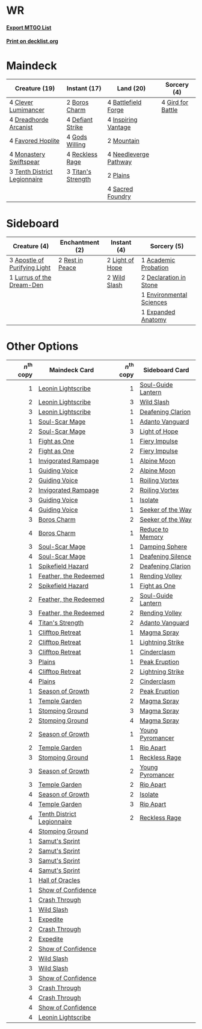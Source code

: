 # WR

#### [Export MTGO List](../collection/WR/WR.txt)
#### [Print on decklist.org](http://decklist.org/?deckmain=4%09Battlefield%20Forge%0A2%09Boros%20Charm%0A4%09Clever%20Lumimancer%0A4%09Defiant%20Strike%0A4%09Dreadhorde%20Arcanist%0A4%09Favored%20Hoplite%0A4%09Gird%20for%20Battle%0A4%09Gods%20Willing%0A4%09Inspiring%20Vantage%0A4%09Monastery%20Swiftspear%0A2%09Mountain%0A4%09Needleverge%20Pathway%0A2%09Plains%0A4%09Reckless%20Rage%0A4%09Sacred%20Foundry%0A3%09Tenth%20District%20Legionnaire%0A3%09Titan's%20Strength&deckside=1%09Academic%20Probation%0A3%09Apostle%20of%20Purifying%20Light%0A2%09Declaration%20in%20Stone%0A1%09Environmental%20Sciences%0A1%09Expanded%20Anatomy%0A2%09Light%20of%20Hope%0A1%09Lurrus%20of%20the%20Dream-Den%0A2%09Rest%20in%20Peace%0A2%09Wild%20Slash)
# Maindeck

|                                             Creature (19)                                             |                                        Instant (17)                                         |                                           Land (20)                                            |                                        Sorcery (4)                                         |
|-------------------------------------------------------------------------------------------------------|---------------------------------------------------------------------------------------------|------------------------------------------------------------------------------------------------|--------------------------------------------------------------------------------------------|
|4 [Clever Lumimancer](http://gatherer.wizards.com/Pages/Card/Details.aspx?multiverseid=513487)         |2 [Boros Charm](http://gatherer.wizards.com/Pages/Card/Details.aspx?multiverseid=442188)     |4 [Battlefield Forge](http://gatherer.wizards.com/Pages/Card/Details.aspx?multiverseid=129479)  |4 [Gird for Battle](http://gatherer.wizards.com/Pages/Card/Details.aspx?multiverseid=452762)|
|4 [Dreadhorde Arcanist](http://gatherer.wizards.com/Pages/Card/Details.aspx?multiverseid=461052)       |4 [Defiant Strike](http://gatherer.wizards.com/Pages/Card/Details.aspx?multiverseid=386515)  |4 [Inspiring Vantage](http://gatherer.wizards.com/Pages/Card/Details.aspx?multiverseid=417819)  |                                                                                            |
|4 [Favored Hoplite](http://gatherer.wizards.com/Pages/Card/Details.aspx?multiverseid=373596)           |4 [Gods Willing](http://gatherer.wizards.com/Pages/Card/Details.aspx?multiverseid=442005)    |2 [Mountain](http://gatherer.wizards.com/Pages/Card/Details.aspx?multiverseid=439859)           |                                                                                            |
|4 [Monastery Swiftspear](http://gatherer.wizards.com/Pages/Card/Details.aspx?multiverseid=438706)      |4 [Reckless Rage](http://gatherer.wizards.com/Pages/Card/Details.aspx?multiverseid=439767)   |4 [Needleverge Pathway](http://gatherer.wizards.com/Pages/Card/Details.aspx?multiverseid=491918)|                                                                                            |
|3 [Tenth District Legionnaire](http://gatherer.wizards.com/Pages/Card/Details.aspx?multiverseid=461149)|3 [Titan's Strength](http://gatherer.wizards.com/Pages/Card/Details.aspx?multiverseid=398680)|2 [Plains](http://gatherer.wizards.com/Pages/Card/Details.aspx?multiverseid=439856)             |                                                                                            |
|                                                                                                       |                                                                                             |4 [Sacred Foundry](http://gatherer.wizards.com/Pages/Card/Details.aspx?multiverseid=405106)     |                                                                                            |


# Sideboard

|                                             Creature (4)                                              |                                     Enchantment (2)                                      |                                       Instant (4)                                        |                                            Sorcery (5)                                            |
|-------------------------------------------------------------------------------------------------------|------------------------------------------------------------------------------------------|------------------------------------------------------------------------------------------|---------------------------------------------------------------------------------------------------|
|3 [Apostle of Purifying Light](http://gatherer.wizards.com/Pages/Card/Details.aspx?multiverseid=466760)|2 [Rest in Peace](http://gatherer.wizards.com/Pages/Card/Details.aspx?multiverseid=442021)|2 [Light of Hope](http://gatherer.wizards.com/Pages/Card/Details.aspx?multiverseid=479540)|1 [Academic Probation](http://gatherer.wizards.com/Pages/Card/Details.aspx?multiverseid=513484)    |
|1 [Lurrus of the Dream-Den](http://gatherer.wizards.com/Pages/Card/Details.aspx?multiverseid=479746)   |                                                                                          |2 [Wild Slash](http://gatherer.wizards.com/Pages/Card/Details.aspx?multiverseid=391959)   |2 [Declaration in Stone](http://gatherer.wizards.com/Pages/Card/Details.aspx?multiverseid=409750)  |
|                                                                                                       |                                                                                          |                                                                                          |1 [Environmental Sciences](http://gatherer.wizards.com/Pages/Card/Details.aspx?multiverseid=513477)|
|                                                                                                       |                                                                                          |                                                                                          |1 [Expanded Anatomy](http://gatherer.wizards.com/Pages/Card/Details.aspx?multiverseid=513478)      |


# Other Options

|*n*<sup>th</sup> copy|                                            Maindeck Card                                            |*n*<sup>th</sup> copy|                                       Sideboard Card                                        |
|--------------------:|-----------------------------------------------------------------------------------------------------|--------------------:|---------------------------------------------------------------------------------------------|
|                    1|[Leonin Lightscribe](http://gatherer.wizards.com/Pages/Card/Details.aspx?multiverseid=513497)        |                    1|[Soul-Guide Lantern](http://gatherer.wizards.com/Pages/Card/Details.aspx?multiverseid=476488)|
|                    2|[Leonin Lightscribe](http://gatherer.wizards.com/Pages/Card/Details.aspx?multiverseid=513497)        |                    3|[Wild Slash](http://gatherer.wizards.com/Pages/Card/Details.aspx?multiverseid=391959)        |
|                    3|[Leonin Lightscribe](http://gatherer.wizards.com/Pages/Card/Details.aspx?multiverseid=513497)        |                    1|[Deafening Clarion](http://gatherer.wizards.com/Pages/Card/Details.aspx?multiverseid=452915) |
|                    1|[Soul-Scar Mage](http://gatherer.wizards.com/Pages/Card/Details.aspx?multiverseid=426850)            |                    1|[Adanto Vanguard](http://gatherer.wizards.com/Pages/Card/Details.aspx?multiverseid=435152)   |
|                    2|[Soul-Scar Mage](http://gatherer.wizards.com/Pages/Card/Details.aspx?multiverseid=426850)            |                    3|[Light of Hope](http://gatherer.wizards.com/Pages/Card/Details.aspx?multiverseid=479540)     |
|                    1|[Fight as One](http://gatherer.wizards.com/Pages/Card/Details.aspx?multiverseid=479532)              |                    1|[Fiery Impulse](http://gatherer.wizards.com/Pages/Card/Details.aspx?multiverseid=398516)     |
|                    2|[Fight as One](http://gatherer.wizards.com/Pages/Card/Details.aspx?multiverseid=479532)              |                    2|[Fiery Impulse](http://gatherer.wizards.com/Pages/Card/Details.aspx?multiverseid=398516)     |
|                    1|[Invigorated Rampage](http://gatherer.wizards.com/Pages/Card/Details.aspx?multiverseid=423753)       |                    1|[Alpine Moon](http://gatherer.wizards.com/Pages/Card/Details.aspx?multiverseid=447264)       |
|                    1|[Guiding Voice](http://gatherer.wizards.com/Pages/Card/Details.aspx?multiverseid=513496)             |                    2|[Alpine Moon](http://gatherer.wizards.com/Pages/Card/Details.aspx?multiverseid=447264)       |
|                    2|[Guiding Voice](http://gatherer.wizards.com/Pages/Card/Details.aspx?multiverseid=513496)             |                    1|[Roiling Vortex](http://gatherer.wizards.com/Pages/Card/Details.aspx?multiverseid=491797)    |
|                    2|[Invigorated Rampage](http://gatherer.wizards.com/Pages/Card/Details.aspx?multiverseid=423753)       |                    2|[Roiling Vortex](http://gatherer.wizards.com/Pages/Card/Details.aspx?multiverseid=491797)    |
|                    3|[Guiding Voice](http://gatherer.wizards.com/Pages/Card/Details.aspx?multiverseid=513496)             |                    1|[Isolate](http://gatherer.wizards.com/Pages/Card/Details.aspx?multiverseid=447153)           |
|                    4|[Guiding Voice](http://gatherer.wizards.com/Pages/Card/Details.aspx?multiverseid=513496)             |                    1|[Seeker of the Way](http://gatherer.wizards.com/Pages/Card/Details.aspx?multiverseid=438595) |
|                    3|[Boros Charm](http://gatherer.wizards.com/Pages/Card/Details.aspx?multiverseid=442188)               |                    2|[Seeker of the Way](http://gatherer.wizards.com/Pages/Card/Details.aspx?multiverseid=438595) |
|                    4|[Boros Charm](http://gatherer.wizards.com/Pages/Card/Details.aspx?multiverseid=442188)               |                    1|[Reduce to Memory](http://gatherer.wizards.com/Pages/Card/Details.aspx?multiverseid=513502)  |
|                    3|[Soul-Scar Mage](http://gatherer.wizards.com/Pages/Card/Details.aspx?multiverseid=426850)            |                    1|[Damping Sphere](http://gatherer.wizards.com/Pages/Card/Details.aspx?multiverseid=443101)    |
|                    4|[Soul-Scar Mage](http://gatherer.wizards.com/Pages/Card/Details.aspx?multiverseid=426850)            |                    1|[Deafening Silence](http://gatherer.wizards.com/Pages/Card/Details.aspx?multiverseid=472972) |
|                    1|[Spikefield Hazard](http://gatherer.wizards.com/Pages/Card/Details.aspx?multiverseid=491809)         |                    2|[Deafening Clarion](http://gatherer.wizards.com/Pages/Card/Details.aspx?multiverseid=452915) |
|                    1|[Feather, the Redeemed](http://gatherer.wizards.com/Pages/Card/Details.aspx?multiverseid=461124)     |                    1|[Rending Volley](http://gatherer.wizards.com/Pages/Card/Details.aspx?multiverseid=394663)    |
|                    2|[Spikefield Hazard](http://gatherer.wizards.com/Pages/Card/Details.aspx?multiverseid=491809)         |                    1|[Fight as One](http://gatherer.wizards.com/Pages/Card/Details.aspx?multiverseid=479532)      |
|                    2|[Feather, the Redeemed](http://gatherer.wizards.com/Pages/Card/Details.aspx?multiverseid=461124)     |                    2|[Soul-Guide Lantern](http://gatherer.wizards.com/Pages/Card/Details.aspx?multiverseid=476488)|
|                    3|[Feather, the Redeemed](http://gatherer.wizards.com/Pages/Card/Details.aspx?multiverseid=461124)     |                    2|[Rending Volley](http://gatherer.wizards.com/Pages/Card/Details.aspx?multiverseid=394663)    |
|                    4|[Titan's Strength](http://gatherer.wizards.com/Pages/Card/Details.aspx?multiverseid=398680)          |                    2|[Adanto Vanguard](http://gatherer.wizards.com/Pages/Card/Details.aspx?multiverseid=435152)   |
|                    1|[Clifftop Retreat](http://gatherer.wizards.com/Pages/Card/Details.aspx?multiverseid=443127)          |                    1|[Magma Spray](http://gatherer.wizards.com/Pages/Card/Details.aspx?multiverseid=426843)       |
|                    2|[Clifftop Retreat](http://gatherer.wizards.com/Pages/Card/Details.aspx?multiverseid=443127)          |                    1|[Lightning Strike](http://gatherer.wizards.com/Pages/Card/Details.aspx?multiverseid=383299)  |
|                    3|[Clifftop Retreat](http://gatherer.wizards.com/Pages/Card/Details.aspx?multiverseid=443127)          |                    1|[Cinderclasm](http://gatherer.wizards.com/Pages/Card/Details.aspx?multiverseid=491776)       |
|                    3|[Plains](http://gatherer.wizards.com/Pages/Card/Details.aspx?multiverseid=439856)                    |                    1|[Peak Eruption](http://gatherer.wizards.com/Pages/Card/Details.aspx?multiverseid=373507)     |
|                    4|[Clifftop Retreat](http://gatherer.wizards.com/Pages/Card/Details.aspx?multiverseid=443127)          |                    2|[Lightning Strike](http://gatherer.wizards.com/Pages/Card/Details.aspx?multiverseid=383299)  |
|                    4|[Plains](http://gatherer.wizards.com/Pages/Card/Details.aspx?multiverseid=439856)                    |                    2|[Cinderclasm](http://gatherer.wizards.com/Pages/Card/Details.aspx?multiverseid=491776)       |
|                    1|[Season of Growth](http://gatherer.wizards.com/Pages/Card/Details.aspx?multiverseid=466945)          |                    2|[Peak Eruption](http://gatherer.wizards.com/Pages/Card/Details.aspx?multiverseid=373507)     |
|                    1|[Temple Garden](http://gatherer.wizards.com/Pages/Card/Details.aspx?multiverseid=405112)             |                    2|[Magma Spray](http://gatherer.wizards.com/Pages/Card/Details.aspx?multiverseid=426843)       |
|                    1|[Stomping Ground](http://gatherer.wizards.com/Pages/Card/Details.aspx?multiverseid=405110)           |                    3|[Magma Spray](http://gatherer.wizards.com/Pages/Card/Details.aspx?multiverseid=426843)       |
|                    2|[Stomping Ground](http://gatherer.wizards.com/Pages/Card/Details.aspx?multiverseid=405110)           |                    4|[Magma Spray](http://gatherer.wizards.com/Pages/Card/Details.aspx?multiverseid=426843)       |
|                    2|[Season of Growth](http://gatherer.wizards.com/Pages/Card/Details.aspx?multiverseid=466945)          |                    1|[Young Pyromancer](http://gatherer.wizards.com/Pages/Card/Details.aspx?multiverseid=426592)  |
|                    2|[Temple Garden](http://gatherer.wizards.com/Pages/Card/Details.aspx?multiverseid=405112)             |                    1|[Rip Apart](http://gatherer.wizards.com/Pages/Card/Details.aspx?multiverseid=513717)         |
|                    3|[Stomping Ground](http://gatherer.wizards.com/Pages/Card/Details.aspx?multiverseid=405110)           |                    1|[Reckless Rage](http://gatherer.wizards.com/Pages/Card/Details.aspx?multiverseid=439767)     |
|                    3|[Season of Growth](http://gatherer.wizards.com/Pages/Card/Details.aspx?multiverseid=466945)          |                    2|[Young Pyromancer](http://gatherer.wizards.com/Pages/Card/Details.aspx?multiverseid=426592)  |
|                    3|[Temple Garden](http://gatherer.wizards.com/Pages/Card/Details.aspx?multiverseid=405112)             |                    2|[Rip Apart](http://gatherer.wizards.com/Pages/Card/Details.aspx?multiverseid=513717)         |
|                    4|[Season of Growth](http://gatherer.wizards.com/Pages/Card/Details.aspx?multiverseid=466945)          |                    2|[Isolate](http://gatherer.wizards.com/Pages/Card/Details.aspx?multiverseid=447153)           |
|                    4|[Temple Garden](http://gatherer.wizards.com/Pages/Card/Details.aspx?multiverseid=405112)             |                    3|[Rip Apart](http://gatherer.wizards.com/Pages/Card/Details.aspx?multiverseid=513717)         |
|                    4|[Tenth District Legionnaire](http://gatherer.wizards.com/Pages/Card/Details.aspx?multiverseid=461149)|                    2|[Reckless Rage](http://gatherer.wizards.com/Pages/Card/Details.aspx?multiverseid=439767)     |
|                    4|[Stomping Ground](http://gatherer.wizards.com/Pages/Card/Details.aspx?multiverseid=405110)           |                     |                                                                                             |
|                    1|[Samut's Sprint](http://gatherer.wizards.com/Pages/Card/Details.aspx?multiverseid=461069)            |                     |                                                                                             |
|                    2|[Samut's Sprint](http://gatherer.wizards.com/Pages/Card/Details.aspx?multiverseid=461069)            |                     |                                                                                             |
|                    3|[Samut's Sprint](http://gatherer.wizards.com/Pages/Card/Details.aspx?multiverseid=461069)            |                     |                                                                                             |
|                    4|[Samut's Sprint](http://gatherer.wizards.com/Pages/Card/Details.aspx?multiverseid=461069)            |                     |                                                                                             |
|                    1|[Hall of Oracles](http://gatherer.wizards.com/Pages/Card/Details.aspx?multiverseid=513759)           |                     |                                                                                             |
|                    1|[Show of Confidence](http://gatherer.wizards.com/Pages/Card/Details.aspx?multiverseid=513505)        |                     |                                                                                             |
|                    1|[Crash Through](http://gatherer.wizards.com/Pages/Card/Details.aspx?multiverseid=430777)             |                     |                                                                                             |
|                    1|[Wild Slash](http://gatherer.wizards.com/Pages/Card/Details.aspx?multiverseid=391959)                |                     |                                                                                             |
|                    1|[Expedite](http://gatherer.wizards.com/Pages/Card/Details.aspx?multiverseid=446145)                  |                     |                                                                                             |
|                    2|[Crash Through](http://gatherer.wizards.com/Pages/Card/Details.aspx?multiverseid=430777)             |                     |                                                                                             |
|                    2|[Expedite](http://gatherer.wizards.com/Pages/Card/Details.aspx?multiverseid=446145)                  |                     |                                                                                             |
|                    2|[Show of Confidence](http://gatherer.wizards.com/Pages/Card/Details.aspx?multiverseid=513505)        |                     |                                                                                             |
|                    2|[Wild Slash](http://gatherer.wizards.com/Pages/Card/Details.aspx?multiverseid=391959)                |                     |                                                                                             |
|                    3|[Wild Slash](http://gatherer.wizards.com/Pages/Card/Details.aspx?multiverseid=391959)                |                     |                                                                                             |
|                    3|[Show of Confidence](http://gatherer.wizards.com/Pages/Card/Details.aspx?multiverseid=513505)        |                     |                                                                                             |
|                    3|[Crash Through](http://gatherer.wizards.com/Pages/Card/Details.aspx?multiverseid=430777)             |                     |                                                                                             |
|                    4|[Crash Through](http://gatherer.wizards.com/Pages/Card/Details.aspx?multiverseid=430777)             |                     |                                                                                             |
|                    4|[Show of Confidence](http://gatherer.wizards.com/Pages/Card/Details.aspx?multiverseid=513505)        |                     |                                                                                             |
|                    4|[Leonin Lightscribe](http://gatherer.wizards.com/Pages/Card/Details.aspx?multiverseid=513497)        |                     |                                                                                             |

